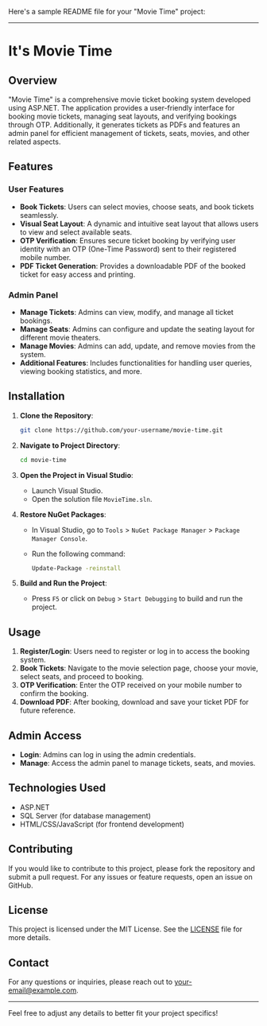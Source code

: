 Here's a sample README file for your "Movie Time" project:

---

# It's Movie Time

## Overview

"Movie Time" is a comprehensive movie ticket booking system developed using ASP.NET. The application provides a user-friendly interface for booking movie tickets, managing seat layouts, and verifying bookings through OTP. Additionally, it generates tickets as PDFs and features an admin panel for efficient management of tickets, seats, movies, and other related aspects.

## Features

### User Features
- **Book Tickets**: Users can select movies, choose seats, and book tickets seamlessly.
- **Visual Seat Layout**: A dynamic and intuitive seat layout that allows users to view and select available seats.
- **OTP Verification**: Ensures secure ticket booking by verifying user identity with an OTP (One-Time Password) sent to their registered mobile number.
- **PDF Ticket Generation**: Provides a downloadable PDF of the booked ticket for easy access and printing.

### Admin Panel
- **Manage Tickets**: Admins can view, modify, and manage all ticket bookings.
- **Manage Seats**: Admins can configure and update the seating layout for different movie theaters.
- **Manage Movies**: Admins can add, update, and remove movies from the system.
- **Additional Features**: Includes functionalities for handling user queries, viewing booking statistics, and more.

## Installation

1. **Clone the Repository**: 

   ```bash
   git clone https://github.com/your-username/movie-time.git
   ```

2. **Navigate to Project Directory**: 

   ```bash
   cd movie-time
   ```

3. **Open the Project in Visual Studio**: 

   - Launch Visual Studio.
   - Open the solution file `MovieTime.sln`.

4. **Restore NuGet Packages**: 

   - In Visual Studio, go to `Tools` > `NuGet Package Manager` > `Package Manager Console`.
   - Run the following command:

     ```bash
     Update-Package -reinstall
     ```

5. **Build and Run the Project**: 

   - Press `F5` or click on `Debug` > `Start Debugging` to build and run the project.

## Usage

1. **Register/Login**: Users need to register or log in to access the booking system.
2. **Book Tickets**: Navigate to the movie selection page, choose your movie, select seats, and proceed to booking.
3. **OTP Verification**: Enter the OTP received on your mobile number to confirm the booking.
4. **Download PDF**: After booking, download and save your ticket PDF for future reference.

## Admin Access

- **Login**: Admins can log in using the admin credentials.
- **Manage**: Access the admin panel to manage tickets, seats, and movies.

## Technologies Used

- ASP.NET
- SQL Server (for database management)
- HTML/CSS/JavaScript (for frontend development)

## Contributing

If you would like to contribute to this project, please fork the repository and submit a pull request. For any issues or feature requests, open an issue on GitHub.

## License

This project is licensed under the MIT License. See the [LICENSE](LICENSE) file for more details.

## Contact

For any questions or inquiries, please reach out to [your-email@example.com](mailto:your-email@example.com).

---

Feel free to adjust any details to better fit your project specifics!
